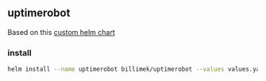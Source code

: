 ## uptimerobot

Based on this [custom helm chart](https://github.com/billimek/billimek-charts/tree/master/uptimerobot)

### install

```bash
helm install --name uptimerobot billimek/uptimerobot --values values.yaml --set config.uptimerobot.apikey="$UPTIMEROBOT_APIKEY"
```
